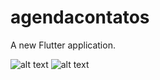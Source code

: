 # agendacontatos

A new Flutter application.

![alt text](https://i.ibb.co/8zRG2mG/agenda-Contatos-1.jpg)   ![alt text](https://i.ibb.co/9w0qVmX/agenda-Contatos-2.jpg)
